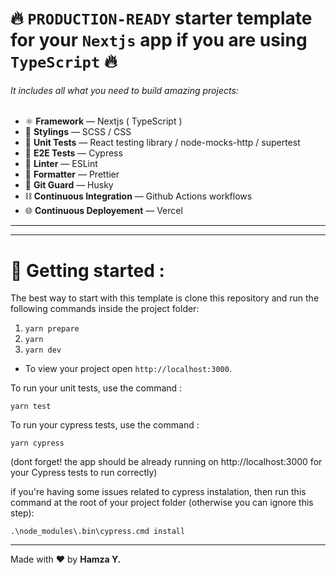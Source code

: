 # 🔥 `PRODUCTION-READY` starter template for your `Nextjs` app if you are using `TypeScript` 🔥

###### It includes all what you need to build amazing projects:

- ⚛️ **Framework** — Nextjs ( TypeScript )
- 🌸 **Stylings** — SCSS / CSS
- 🔬 **Unit Tests** — React testing library / node-mocks-http / supertest
- 🧪 **E2E Tests** — Cypress
- 📏 **Linter** — ESLint
- 💖 **Formatter** — Prettier
- 🐺 **Git Guard** — Husky
- ⛓️ **Continuous Integration** — Github Actions workflows
- 🌐 **Continuous Deployement** — Vercel

---

---

# 🚀 Getting started :

The best way to start with this template is clone this repository and run the following commands inside the project folder:

1. `yarn prepare`
2. `yarn`
3. `yarn dev`

- To view your project open `http://localhost:3000`.

To run your unit tests, use the command :

    yarn test

To run your cypress tests, use the command :

    yarn cypress

(dont forget! the app should be already running on http://localhost:3000 for your Cypress tests to run correctly)

if you're having some issues related to cypress instalation, then run this command at the root of your project folder (otherwise you can ignore this step):

    .\node_modules\.bin\cypress.cmd install

---

Made with ❤️ by <strong>Hamza Y.</strong>
